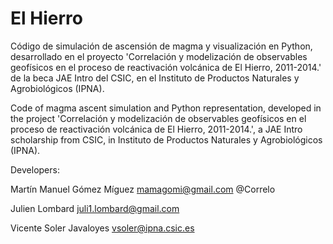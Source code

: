 # El Hierro

Código de simulación de ascensión de magma y visualización en Python, desarrollado en el proyecto 'Correlación y modelización de observables geofísicos en el proceso de reactivación volcánica de El Hierro, 2011-2014.' de la beca JAE Intro del CSIC, en el Instituto de Productos Naturales y Agrobiológicos (IPNA). 

Code of magma ascent simulation and Python representation, developed in the project 'Correlación y modelización de observables geofísicos en el proceso de reactivación volcánica de El Hierro, 2011-2014.', a JAE Intro scholarship from CSIC, in Instituto de Productos Naturales y Agrobiológicos (IPNA). 


Developers:

Martín Manuel Gómez Míguez  mamagomi@gmail.com           @Correlo

Julien Lombard              juli1.lombard@gmail.com
            
Vicente Soler Javaloyes     vsoler@ipna.csic.es
           
